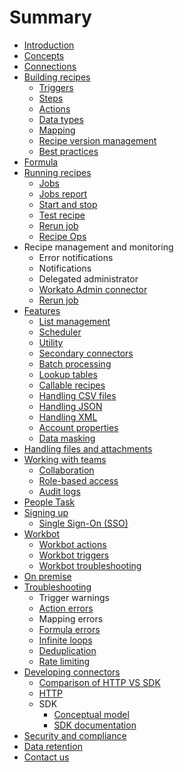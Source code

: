 # Summary

* [Introduction](README.md)
* [Concepts](workato-concepts.md)
* [Connections](recipes/connections.md)
* [Building recipes](recipes/building-recipes.md)
  * [Triggers](recipes/triggers.md)
  * [Steps](recipes/steps.md)
  * [Actions](recipes/actions.md)
  * [Data types](recipes/data-types.md)
  * [Mapping](recipes/mapping.md)
  * [Recipe version management](recipes/recipe-version-management.md)
  * [Best practices](recipes/building-best-practices.md)
* [Formula](recipes/formula.md)
* [Running recipes](recipes/running-recipes.md)
  * [Jobs](recipes/jobs.md)
  * [Jobs report](recipes/jobs-report.md)
  * [Start and stop](recipes/start-and-stop.md)
  * [Test recipe](recipes/testing-recipes.md)
  * [Rerun job](recipes/rerun-job.md)
  * [Recipe Ops](recipe-ops.md)
* Recipe management and monitoring
  * Error notifications
  * Notifications
  * Delegated administrator
  * [Workato Admin connector](recipe-ops.md)
  * [Rerun job](recipes/rerun-job.md)
* [Features](features.md)
  * [List management](features/list-management.md)
  * [Scheduler](features/scheduler.md)
  * [Utility](features/utilities.md)
  * [Secondary connectors](features/secondary-connectors.md)
  * [Batch processing](features/batch-processing.md)
  * [Lookup tables](features/lookup-tables.md)
  * [Callable recipes](features/callable-recipes.md)
  * [Handling CSV files](features/handling-csv-files.md)
  * [Handling JSON](features/handling-json.md)
  * [Handling XML](handling-xml.md)
  * [Account properties](features/account-properties.md)
  * [Data masking](features/data-masking.md)
* [Handling files and attachments](features/handling-files-and-attachments.md)
* [Working with teams](user-accounts-and-teams.md)
  * [Collaboration](user-accounts-and-teams/team-collaboration.md)
  * [Role-based access](user-accounts-and-teams/team-collaboration.md#team-roles)
  * [Audit logs](user-accounts-and-teams/team-collaboration.md#audit-logs)
* [People Task](workflow.md)
* [Signing up](on-prem/signing-up.md)
  * [Single Sign-On \(SSO\)](on-prem/signing-up/s.md)
* [Workbot](workbot/workbot.md)
  * [Workbot actions](workbot/workbot-actions.md)
  * [Workbot triggers](workbot/workbot-triggers.md)
  * [Workbot troubleshooting](workbot/workbot-troubleshooting.md)
* [On premise](on-prem.md)
* [Troubleshooting](troubleshooting.md)
  * Trigger warnings
  * [Action errors](recipes/action-errors.md)
  * Mapping errors
  * [Formula errors](recipes/formula-errors.md)
  * [Infinite loops](recipes/infinite-loops.md)
  * [Deduplication](recipes/deduplication.md)
  * [Rate limiting](recipes/rate-limiting.md)
* [Developing connectors](developing-connectors.md)
  * [Comparison of HTTP VS SDK](developer/http-vs-sdk.md)
  * [HTTP](developer/http.md)
  * SDK
    * [Conceptual model](developer/sdk/sdk-conceptual-model.md)
    * [SDK documentation](developer/sdk/sdk-docs.md)
* [Security and compliance](https://www.workato.com/security)
* [Data retention](data-retention.md)
* [Contact us](contact-us.md)
